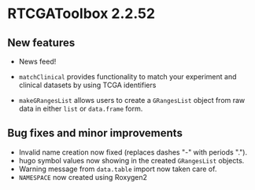 # RTCGAToolbox 2.2.52

## New features

* News feed!

* `matchClinical` provides functionality to match your experiment and clinical
    datasets by using TCGA identifiers

* `makeGRangesList` allows users to create a `GRangesList` object from raw data
    in either `list` or `data.frame` form.

## Bug fixes and minor improvements

* Invalid name creation now fixed (replaces dashes "-" with periods ".").
* hugo symbol values now showing in the created `GRangesList` objects.
* Warning message from `data.table` import now taken care of.
* `NAMESPACE` now created using Roxygen2
